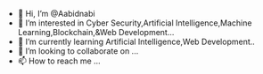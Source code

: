 - 👋 Hi, I’m @Aabidnabi
- 👀 I’m interested in  Cyber Security,Artificial Intelligence,Machine Learning,Blockchain,&Web Development...
- 🌱 I’m currently learning Artificial Intelligence,Web Development..
- 💞️ I’m looking to collaborate on ...
- 📫 How to reach me ...

<!---
Aabidnabi/Aabidnabi is a ✨ special ✨ repository because its `README.md` (this file) appears on your GitHub profile.
You can click the Preview link to take a look at your changes.
--->
